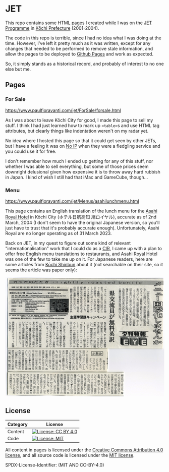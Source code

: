 # JET

This repo contains some HTML pages I created while I was on the
[JET Programme][] in [Kōchi Prefecture][] (2001-2004).

The code in this repo is terrible, since I had no idea what I was doing at the
time. However, I've left it pretty much as it was written, except for any
changes that needed to be performed to remove stale information, and allow the
pages to be deployed to [Github Pages][] and work as expected.

So, it simply stands as a historical record, and probably of interest to no one
else but me.

## Pages

### For Sale

<https://www.paulfioravanti.com/jet/ForSale/forsale.html>

As I was about to leave Kōchi City for good, I made this page to sell my stuff.
I think I had just learned how to mark up `<table>`s and use HTML tag
attributes, but clearly things like indentation weren't on my radar yet.

No idea where I hosted this page so that it could get seen by other JETs, but
I have a feeling it was on [No IP][] when they were a fledgling service and you
could use it for free.

I don't remember how much I ended up getting for any of this stuff, nor whether
I was able to sell everything, but some of those prices seem downright
delusional given how expensive it is to throw away hard rubbish in Japan. I kind
of wish I still had that iMac and GameCube, though...

### Menu

<https://www.paulfioravanti.com/jet/Menus/asahilunchmenu.html>

This page contains an English translation of the lunch menu for the
[Asahi Royal Hotel][] in Kōchi City (ホテル日航高知 旭ロイヤル), accurate as of
2nd March, 2004 (I don't seem to have the original Japanese version, so you'll
just have to trust that it's probably accurate enough). Unfortunately, Asahi
Royal are no longer operating as of 31 March 2023.

Back on JET, in my quest to figure out some kind of relevant
"internationalisation" work that I could do as a [CIR][], I came up with a
plan to offer free English menu translations to restaurants, and Asahi Royal
Hotel was one of the few to take me up on it. For Japanese readers, here are
some articles from [Kōchi Shinbun][] about it (not searchable on their site, so
it seems the article was paper only):

![Menu internationalisation][Menu internationalisation image url]

## License

| Category |                         License                           |
|----------|-----------------------------------------------------------|
| Content  | [![License: CC BY 4.0][license-cc-badge]][license-cc-url] |
| Code     | [![License: MIT][license-mit-badge]][license-mit-url]     |

All content in pages is licensed under the [Creative Commons Attribution 4.0
license][license-cc], and all source code is licensed under the
[MIT license][license-mit].

SPDX-License-Identifier: (MIT AND CC-BY-4.0)

[Asahi Royal Hotel]: https://www.nikko-kochi.jp/
[CIR]: https://jetprogramme.org/en/positions/
[Github Pages]: https://pages.github.com/
[JET Programme]: http://jetprogramme.org/en/
[Kōchi Prefecture]: https://en.wikipedia.org/wiki/K%C5%8Dchi_Prefecture
[Kōchi Shinbun]: https://www.kochinews.co.jp/
[license-cc]: LICENSE-CC-BY-4.0.txt
[license-cc-badge]: https://licensebuttons.net/l/by/4.0/80x15.png
[license-cc-url]: https://creativecommons.org/licenses/by/4.0/
[license-mit]: LICENSE-MIT.txt
[license-mit-badge]: https://img.shields.io/badge/License-MIT-lightgrey.svg
[license-mit-url]: https://opensource.org/licenses/MIT
[Menu internationalisation image url]: ./Menus/Menu-Translation-Articles.jpg
[No IP]: https://www.noip.com/
